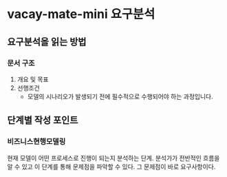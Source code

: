 # vacay-mate-mini 요구분석

## 요구분석을 읽는 방법

### 문서 구조
1. 개요 및 목표
2. 선행조건
   - 모델의 시나리오가 발생되기 전에 필수적으로 수행되어야 하는 과정입니다. 


## 단계별 작성 포인트

### 비즈니스현행모델링
현재 모델이 어떤 프로세스로 진행이 되는지 분석하는 단계. 
분석가가 전반적인 흐름을 알 수 있고 이 단계를 통해 문제점을 파악할 수 있다. 그 문제점이 바로 요구사항이다.


